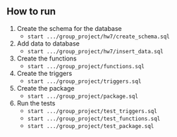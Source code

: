## How to run
1. Create the schema for the database
	- `start .../group_project/hw7/create_schema.sql`
2. Add data to database
	- `start .../group_project/hw7/insert_data.sql`
3. Create the functions
	- `start .../group_project/functions.sql`
4. Create the triggers
	- `start .../group_project/triggers.sql`
5. Create the package
	- `start .../group_project/package.sql`
6. Run the tests
	- `start .../group_project/test_triggers.sql`
	- `start .../group_project/test_functions.sql`
	- `start .../group_project/test_package.sql`